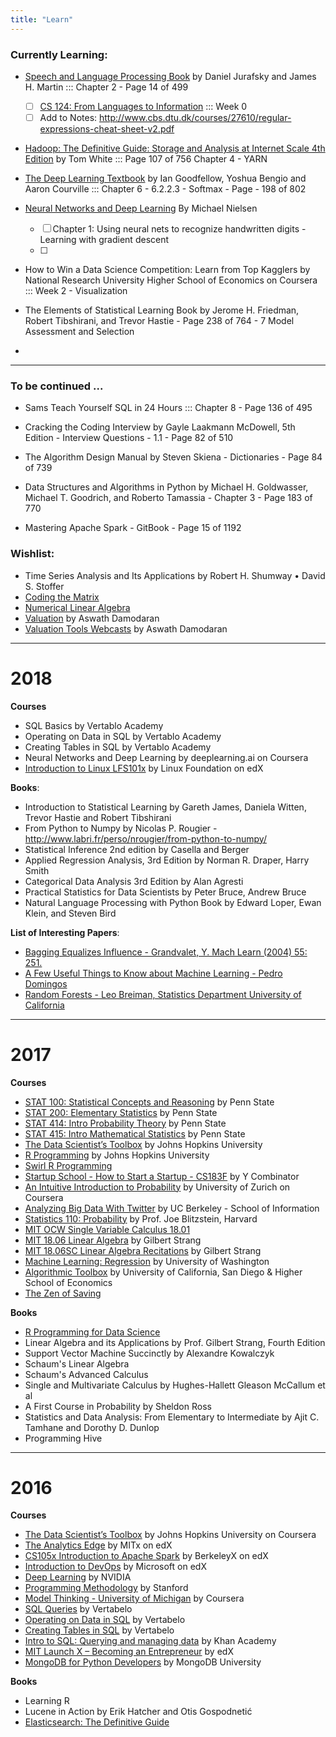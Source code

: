 ```yaml
---
title: "Learn"
---
```


### Currently Learning:


 

- [Speech and Language Processing Book](https://web.stanford.edu/~jurafsky/slp3/ed3book.pdf) by Daniel Jurafsky and James H. Martin ::: Chapter 2 - Page 14 of 499
    
    + [ ] [CS 124: From Languages to Information](https://web.stanford.edu/class/cs124/) ::: Week 0
    + [ ]   Add to Notes: http://www.cbs.dtu.dk/courses/27610/regular-expressions-cheat-sheet-v2.pdf  

- [Hadoop: The Definitive Guide: Storage and Analysis at Internet Scale 4th Edition](https://www.amazon.com/Hadoop-Definitive-Storage-Analysis-Internet/dp/1491901632) by Tom White ::: Page 107 of 756 Chapter 4 - YARN

- [The Deep Learning Textbook](http://www.deeplearningbook.org/) by Ian Goodfellow, Yoshua Bengio and Aaron Courville ::: Chapter 6 - 6.2.2.3 - Softmax - Page - 198 of 802 

- [Neural Networks and Deep Learning](http://neuralnetworksanddeeplearning.com/) By Michael Nielsen
    + [ ] Chapter 1: Using neural nets to recognize handwritten digits - Learning with gradient descent
    + [ ] 

- How to Win a Data Science Competition: Learn from Top Kagglers by National Research University Higher School of Economics on Coursera ::: Week 2 - Visualization


- The Elements of Statistical Learning Book by Jerome H. Friedman, Robert Tibshirani, and Trevor Hastie - Page 238 of 764 - 7 Model Assessment and Selection

-

-----

### To be continued ...

- Sams Teach Yourself SQL in 24 Hours ::: Chapter 8 - Page 136 of 495



- Cracking the Coding Interview by Gayle Laakmann McDowell, 5th Edition - Interview Questions - 1.1 - Page 82 of 510
- The Algorithm Design Manual by Steven Skiena - Dictionaries - Page 84 of 739
- Data Structures and Algorithms in Python by Michael H. Goldwasser, Michael T. Goodrich, and Roberto Tamassia - Chapter 3 - Page 183 of 770 






- Mastering Apache Spark - GitBook - Page 15 of 1192








### Wishlist:
- Time Series Analysis and Its Applications by Robert H. Shumway • David S. Stoffer
- [Coding the Matrix](https://cs.brown.edu/video/channels/coding-matrix-fall-2014/)
- [Numerical Linear Algebra](https://github.com/fastai/numerical-linear-algebra)
- [Valuation](https://www.youtube.com/playlist?list=PLUkh9m2BorqkNzSSPrCDkO2jlufVCinVw) by Aswath Damodaran
- [Valuation Tools Webcasts](https://www.youtube.com/playlist?list=PLUkh9m2BorqmRAGzJb5OIvTAKZZu9HWF-) by Aswath Damodaran


___

# 2018

**Courses**

- SQL Basics by Vertablo Academy
- Operating on Data in SQL by Vertablo Academy
- Creating Tables in SQL by Vertablo Academy
- Neural Networks and Deep Learning by deeplearning.ai on Coursera
- [Introduction to Linux LFS101x](https://www.edx.org/course/introduction-linux-linuxfoundationx-lfs101x-1) by Linux Foundation on edX

**Books**:
- Introduction to Statistical Learning by Gareth James, Daniela Witten, Trevor Hastie and Robert Tibshirani
- From Python to Numpy by Nicolas P. Rougier - http://www.labri.fr/perso/nrougier/from-python-to-numpy/
- Statistical Inference 2nd edition by Casella and Berger
- Applied Regression Analysis, 3rd Edition by Norman R. Draper, Harry Smith
- Categorical Data Analysis 3rd Edition by Alan Agresti
- Practical Statistics for Data Scientists by Peter Bruce, Andrew Bruce
- Natural Language Processing with Python Book by Edward Loper, Ewan Klein, and Steven Bird

**List of Interesting Papers**:
- [Bagging Equalizes Influence - Grandvalet, Y. Mach Learn (2004) 55: 251.](https://doi.org/10.1023/B:MACH.0000027783.34431.42) 
- [A Few Useful Things to Know about Machine Learning - Pedro Domingos](https://homes.cs.washington.edu/~pedrod/papers/cacm12.pdf)
- [Random Forests - Leo Breiman, Statistics Department University of California](https://www.stat.berkeley.edu/~breiman/randomforest2001.pdf)


___

# 2017

**Courses**
- [STAT 100: Statistical Concepts and Reasoning](https://onlinecourses.science.psu.edu/statprogram/stat100) by Penn State
- [STAT 200: Elementary Statistics](https://onlinecourses.science.psu.edu/statprogram/stat200) by Penn State
- [STAT 414: Intro Probability Theory](https://onlinecourses.science.psu.edu/stat414/) by Penn State
- [STAT 415: Intro Mathematical Statistics](https://onlinecourses.science.psu.edu/stat414/node/213) by Penn State
- [The Data Scientist’s Toolbox](https://www.coursera.org/learn/data-scientists-tools) by Johns Hopkins University
- [R Programming](https://www.coursera.org/learn/r-programming) by Johns Hopkins University
- [Swirl R Programming](http://swirlstats.com/)
- [Startup School - How to Start a Startup - CS183F](https://www.youtube.com/playlist?list=PLoROMvodv4rNpMrTeeh-627Lajh6uSUgY) by Y Combinator
- [An Intuitive Introduction to Probability](https://www.coursera.org/learn/introductiontoprobability) by University of Zurich on Coursera
- [Analyzing Big Data With Twitter](https://www.youtube.com/playlist?list=PLE8C1256A28C1487F) by UC Berkeley - School of Information
- [Statistics 110: Probability](https://projects.iq.harvard.edu/stat110/home) by Prof. Joe Blitzstein, Harvard
- [MIT OCW Single Variable Calculus 18.01](https://www.youtube.com/playlist?list=PL590CCC2BC5AF3BC1)
- [MIT 18.06 Linear Algebra](https://www.youtube.com/playlist?list=PLE7DDD91010BC51F8) by Gilbert Strang 
- [MIT 18.06SC Linear Algebra Recitations](https://www.youtube.com/playlist?list=PL221E2BBF13BECF6C) by Gilbert Strang 
- [Machine Learning: Regression](https://www.coursera.org/learn/ml-regression) by University of Washington
- [Algorithmic Toolbox](https://www.coursera.org/learn/algorithmic-toolbox/) by University of California, San Diego & Higher School of Economics
- [The Zen of Saving](https://app.novoed.com/zen-of-saving-1)

**Books**
- [R Programming for Data Science](https://leanpub.com/rprogramming)
- Linear Algebra and its Applications by Prof. Gilbert Strang, Fourth Edition
- Support Vector Machine Succinctly by Alexandre Kowalczyk
- Schaum's Linear Algebra
- Schaum's Advanced Calculus
- Single and Multivariate Calculus by Hughes-Hallett Gleason McCallum et al
- A First Course in Probability by Sheldon Ross
- Statistics and Data Analysis: From Elementary to Intermediate by Ajit C. Tamhane and Dorothy D. Dunlop
- Programming Hive


___

# 2016

**Courses**
- [The Data Scientist’s Toolbox](https://www.coursera.org/learn/data-scientists-tools) by Johns Hopkins University on Coursera
- [The Analytics Edge](https://www.edx.org/course/analytics-edge-mitx-15-071x-2) by MITx on edX
- [CS105x Introduction to Apache Spark](https://courses.edx.org/courses/course-v1:BerkeleyX+CS105x+1T2016) by BerkeleyX on edX
- [Introduction to DevOps](https://www.edx.org/course/introduction-devops-microsoft-dev212x) by Microsoft on edX
- [Deep Learning](https://developer.nvidia.com/deep-learning-courses) by NVIDIA
- [Programming Methodology](https://see.stanford.edu/Course/CS106A) by Stanford
- [Model Thinking - University of Michigan](https://www.coursera.org/learn/model-thinking) by Coursera 
- [SQL Queries](https://academy.vertabelo.com/course/sql-queries) by Vertabelo
- [Operating on Data in SQL](https://academy.vertabelo.com/course/operating-on-data-in-sql) by Vertabelo
- [Creating Tables in SQL](https://academy.vertabelo.com/course/creating-tables-in-sql) by Vertabelo
- [Intro to SQL: Querying and managing data](https://www.khanacademy.org/computing/computer-programming/sql) by Khan Academy
- [MIT Launch X – Becoming an Entrepreneur](https://www.edx.org/course/becoming-entrepreneur-mitx-launch-x) by edX
- [MongoDB for Python Developers](https://university.mongodb.com/courses/M101P/about) by MongoDB University 

**Books**
- Learning R
- Lucene in Action by Erik Hatcher and Otis Gospodnetić
- [Elasticsearch: The Definitive Guide](https://www.elastic.co/guide/en/elasticsearch/guide/current/index.html)

